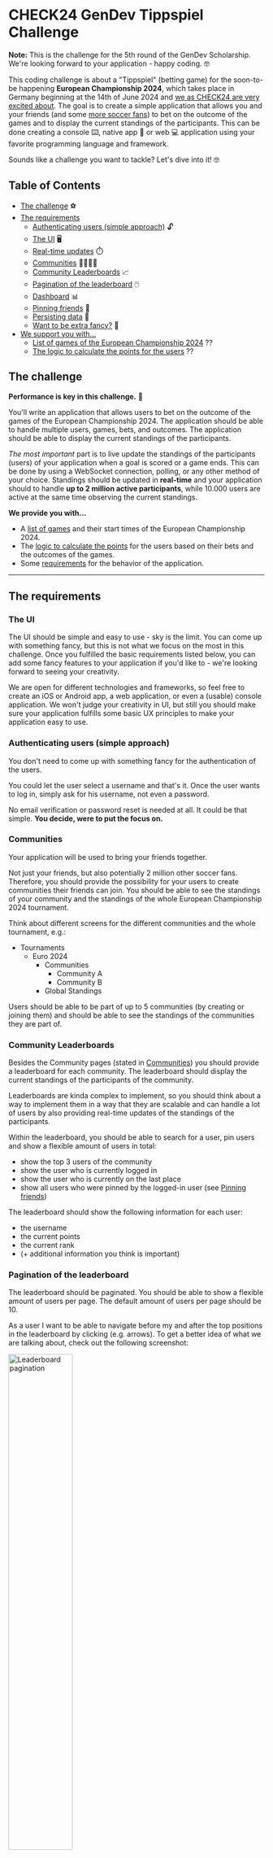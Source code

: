 # CHECK24 GenDev Tippspiel Challenge

**Note:** This is the challenge for the 5th round of the GenDev Scholarship. We're looking forward to your application - happy coding. 🤓

This coding challenge is about a "Tippspiel" (betting game) for the soon-to-be happening **European Championship 2024**, which takes place in Germany beginning at the 14th of June 2024 and [we as CHECK24 are very excited about](https://www.youtube.com/watch?v=7Xb9gPJjJM8). The goal is to create a simple application that allows you and your friends (and some [more soccer fans](#the-challenge)) to bet on the outcome of the games and to display the current standings of the participants. This can be done creating a console ⌨️, native app 📱 or web 💻 application using your favorite programming language and framework.

Sounds like a challenge you want to tackle? Let's dive into it! 🤓

## Table of Contents

- [The challenge](#the-challenge) ⚽️
- [The requirements](#the-requirements)
  - [Authenticating users (simple approach)](#authenticating-users-simple-approach) 🔓
  - [The UI](#the-ui) 🖥️
  - [Real-time updates](#real-time-updates) ⏱️
  - [Communities](#communities) 🙋‍♀️🙋‍♂️
  - [Community Leaderboards](#community-leaderboards) 📈
  - [Pagination of the leaderboard](#pagination-of-the-leaderboard) 🖱️
  - [Dashboard](#dashboard) 📊
  - [Pinning friends](#pinning-friends) 📌
  - [Persisting data](#persisting-data) 💽
  - [Want to be extra fancy?](#want-to-be-extra-fancy) 💅
- [We support you with...](#we-support-you-with)
  - [List of games of the European Championship 2024](#list-of-games-of-the-european-championship-2024) ??
  - [The logic to calculate the points for the users](#the-logic-to-calculate-the-points-for-the-users) ??

## The challenge

**Performance is key in this challenge.** 🚀

You'll write an application that allows users to bet on the outcome of the games of the European Championship 2024. The application should be able to handle multiple users, games, bets, and outcomes. The application should be able to display the current standings of the participants.

_The most important_ part is to live update the standings of the participants (users) of your application when a goal is scored or a game ends. This can be done by using a WebSocket connection, polling, or any other method of your choice. Standings should be updated in **real-time** and your application should to handle **up to 2 million active participants**, while 10.000 users are active at the same time observing the current standings.

**We provide you with...**

- A [list of games](#list-of-games-of-the-european-championship-2024) and their start times of the European Championship 2024.
- The [logic to calculate the points](#the-logic-to-calculate-the-points-for-the-users) for the users based on their bets and the outcomes of the games.
- Some [requirements](#the-requirements) for the behavior of the application.

---

## The requirements

### The UI

The UI should be simple and easy to use - sky is the limit. You can come up with something fancy, but this is not what we focus on the most in this challenge. Once you fulfilled the basic requirements listed below, you can add some fancy features to your application if you'd like to - we're looking forward to seeing your creativity.

We are open for different technologies and frameworks, so feel free to create an iOS or Android app, a web application, or even a (usable) console application. We won't judge your creativity in UI, but still you should make sure your application fulfills some basic UX principles to make your application easy to use.

### Authenticating users (simple approach)

You don't need to come up with something fancy for the authentication of the users.

You could let the user select a username and that's it.
Once the user wants to log in, simply ask for his username, not even a password.

No email verification or password reset is needed at all.
It could be that simple. **You decide, were to put the focus on.**

### Communities

Your application will be used to bring your friends together.

Not just your friends, but also potentially 2 million other soccer fans. Therefore, you should provide the possibility for your users to create communities their friends can join. You should be able to see the standings of your community and the standings of the whole European Championship 2024 tournament.

Think about different screens for the different communities and the whole tournament, e.g.:

- Tournaments
  - Euro 2024
    - Communities
      - Community A
      - Community B
    - Global Standings

Users should be able to be part of up to 5 communities (by creating or joining them) and should be able to see the standings of the communities they are part of.

### Community Leaderboards

Besides the Community pages (stated in [Communities](#communities)) you should provide a leaderboard for each community. The leaderboard should display the current standings of the participants of the community.

Leaderboards are kinda complex to implement, so you should think about a way to implement them in a way that they are scalable and can handle a lot of users by also providing real-time updates of the standings of the participants.

Within the leaderboard, you should be able to search for a user, pin users and show a flexible amount of users in total:

- show the top 3 users of the community
- show the user who is currently logged in
- show the user who is currently on the last place
- show all users who were pinned by the logged-in user (see [Pinning friends](#pinning-friends))

The leaderboard should show the following information for each user:
- the username
- the current points
- the current rank
- (+ additional information you think is important)

### Pagination of the leaderboard

The leaderboard should be paginated. You should be able to show a flexible amount of users per page. The default amount of users per page should be 10.

As a user I want to be able to navigate before my and after the top positions in the leaderboard by clicking (e.g. arrows). To get a better idea of what we are talking about, check out the following screenshot:

<img src="./assets/leaderboard-pagination.png" alt="Leaderboard pagination" width="50%"/>

On every click there should pop up additional 10 users on the specific positions. If there are no users on the next "page", the button should be hidden.

### Real-time updates

It's quite important to note that the European Championship 2024 is a big event and the application should be able to handle a lot of users. Users should have the feeling that your application can provide near-to-real-time updates of the standings.

Therefore, you should provide the possibility for you as an application "admin" to (manually) update the game results somehow without "restarting" the application or the need of changing the code of your application.

### Dashboard

Your application should provide a dashboard of the given European Championship 2024 tournament. The dashboard should display the current standings of the participants and the games that are currently being played or are about to start.

The dashboard should also show a sneak preview of the community leaderboards the user is part of plus the global leaderboard of the European Championship 2024 tournament.

This sneak preview consists of:
- the top 3 users of the community
- the user who is currently logged in
- the user who is currently before the logged-in user
- the user who is currently after the logged-in user
- the user who is currently on the last place

Which sums up to 7 users in total in these sneak preview leaderboards.

Make sure to think of these scenarios:
- the logged-in user can be part of the top 3 users of the community (no duplicates in the leaderboard)
- the logged-in user can be on the last place of the community (no duplicates in the leaderboard)

The following screenshot shows a possible sneak preview of the community leaderboards:

<img src="./assets/leaderboard-sneak-preview.png" alt="Leaderboard sneak preview" width="50%"/>

### Pinning friends

You might want to pin your friends within community leaderboards to see their current standings by clicking on their name within a leaderboard. There is no maximum pins per user per community.

By pinning friends of yours within a community leaderboard, you should be able to always see them in the leaderboard (see [Leaderboards](#community-leaderboards)).

### Persisting data

Make sure to persist the data of the users, the communities, the bets, and the games. You can use a database of your choice to persist the data.

### Want to be extra fancy?

[Display a delta of the current standings](./assets/leaderboard-pagination.png) of the participants in the leaderboard. This delta should be calculated based on the last update of the standings and the current standings of the participants.

---

## We support you with...

### List of games of the European Championship 2024

You will find the participants of the European Championship 2024 at the following URL: https://en.wikipedia.org/wiki/UEFA_Euro_2024#Qualified_teams
The last qualification games will be played in the end of March 2024, so the list of teams will be complete after that date.

The games of the European Championship 2024 for now are as follows (CSV format):

```csv
team_home_name;team_away_name;game_starts_at
Deutschland;Schottland;2024-06-14 19:00:00
Ungarn;Schweiz;2024-06-15 13:00:00
Spanien;Kroatien;2024-06-15 16:00:00
Italien;Albanien;2024-06-15 19:00:00
tbd;Niederlande;2024-06-16 13:00:00
Slowenien;Dänemark;2024-06-16 16:00:00
Serbien;England;2024-06-16 19:00:00
Rumänien;tbd;2024-06-17 13:00:00
Belgien;Slowakei;2024-06-17 16:00:00
Österreich;Frankreich;2024-06-17 19:00:00
Türkei;tbd;2024-06-18 16:00:00
Portugal;Tschechische Republik;2024-06-18 19:00:00
Kroatien;Albanien;2024-06-19 13:00:00
Deutschland;Ungarn;2024-06-19 16:00:00
Schottland;Schweiz;2024-06-19 19:00:00
Slowenien;Serbien;2024-06-20 13:00:00
Dänemark;England;2024-06-20 16:00:00
Spanien;Italien;2024-06-20 19:00:00
Slowakei;tbd;2024-06-21 13:00:00
tbd;Österreich;2024-06-21 16:00:00
Niederlande;Frankreich;2024-06-21 19:00:00
tbd;Tschechische Republik;2024-06-22 13:00:00
Türkei;Portugal;2024-06-22 16:00:00
Belgien;Rumänien;2024-06-22 19:00:00
Schottland;Ungarn;2024-06-23 19:00:00
Schweiz;Deutschland;2024-06-23 19:00:00
Albanien;Spanien;2024-06-24 19:00:00
Kroatien;Italien;2024-06-24 19:00:00
Niederlande;Österreich;2024-06-25 16:00:00
Frankreich;tbd;2024-06-25 16:00:00
England;Slowenien;2024-06-25 19:00:00
Dänemark;Serbien;2024-06-25 19:00:00
Slowakei;Rumänien;2024-06-26 16:00:00
tbd;Belgien;2024-06-26 16:00:00
tbd;Portugal;2024-06-26 19:00:00
Tschechische Republik;Türkei;2024-06-26 19:00:00
2A;2B;2024-06-29 16:00:00
1A;2C;2024-06-29 19:00:00
1C;3EDF;2024-06-30 16:00:00
1B;ADEF;2024-06-30 19:00:00
2D;2E;2024-07-01 16:00:00
1F;3ABC;2024-07-01 19:00:00
1E;ABCD;2024-07-02 16:00:00
1D;2F;2024-07-02 19:00:00
W39;W37;2024-07-05 16:00:00
W41;W42;2024-07-05 19:00:00
W40;W38;2024-07-06 16:00:00
W43;W44;2024-07-06 19:00:00
W45;W46;2024-07-09 19:00:00
W47;W48;2024-07-10 19:00:00
W49;W50;2024-07-14 19:00:00
```

### The logic to calculate the points for the users

The points for the users bets are calculated as follows:

**8 points for the exact result 🥳**

Let's say the game is "Deutschland" vs. "Schottland" and the user bets 3:1 for "Deutschland". The game ends 3:1 for "Deutschland". The user gets 8 points for the exact result.

**6 points for the correct goal difference if not a draw 👏**

Another example, the user bets 2:0 for "Deutschland" and the game ends 3:1 for "Deutschland". The user gets 6 points for the correct goal difference.

**4 points for the correct tendency 🙂**

The user gets 4 points for the correct tendency if the user bets 2:1 for "Deutschland" and the game ends 3:1 for "Deutschland".

**0 points for everything else 🥲**

If the user bets 2:1 for "Deutschland" and the game ends 1:1, the user gets 0 points.
Also, if the user forgets to bet on a game, the user gets 0 points.

## How do I hand in my project?

Create a private GitHub repository and commit your code there. Provide READ permissions to messengerchallenge@check24.de then, so that we can see what you have been building. When you hand in your application for the scholarship on our scholarship website include the link to your GitHub repository.

What should be included:

- Your working code
- A toplevel README.md that explains your approach (including possible optimizations)
- We want to see your project in action: Run your project in your own environment and demonstrate it by using screen recording (there are plenty of tools that can support you with that). The recoding should show the required functionality. Feel free to add some commentary to it. Upload that video somewhere (e.g. YouTube or some other cloud and include a link to it in your README.md).

So, what else? Have fun! We're looking forward to hearing from you! 😎

<a href="https://check24-5th-gendev.vpetritz.net">Click here to start the challenge and access the datasets 🚀</a>

### Questions?
In case of any questions, contact messengerchallenge@check24.de.